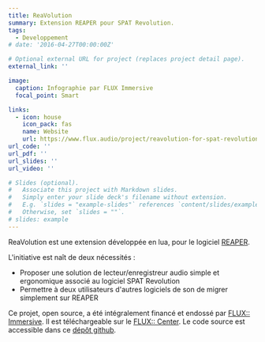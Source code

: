 ```yaml
---
title: ReaVolution
summary: Extension REAPER pour SPAT Revolution.
tags:
  - Developpement
# date: '2016-04-27T00:00:00Z'

# Optional external URL for project (replaces project detail page).
external_link: ''

image:
  caption: Infographie par FLUX Immersive
  focal_point: Smart

links:
  - icon: house
    icon_pack: fas
    name: Website
    url: https://www.flux.audio/project/reavolution-for-spat-revolution/
url_code: ''
url_pdf: ''
url_slides: ''
url_video: ''

# Slides (optional).
#   Associate this project with Markdown slides.
#   Simply enter your slide deck's filename without extension.
#   E.g. `slides = "example-slides"` references `content/slides/example-slides.md`.
#   Otherwise, set `slides = ""`.
# slides: example
---
```


ReaVolution est une extension développée en lua, pour le logiciel [REAPER](https://reaper.fm).

L'initiative est naît de deux nécessités :

+ Proposer une solution de lecteur/enregistreur audio simple et ergonomique associé au logiciel SPAT Revolution
+ Permettre à deux utilisateurs d'autres logiciels de son de migrer simplement sur REAPER

Ce projet, open source, a été intégralement financé et endossé par [FLUX:: Immersive](https://flux.audio). Il est téléchargeable sur le [FLUX:: Center](https://flux.audio/download). Le code source est accessible dans ce [dépôt github](https://github.com/FLUX-SE/ReaVolution).